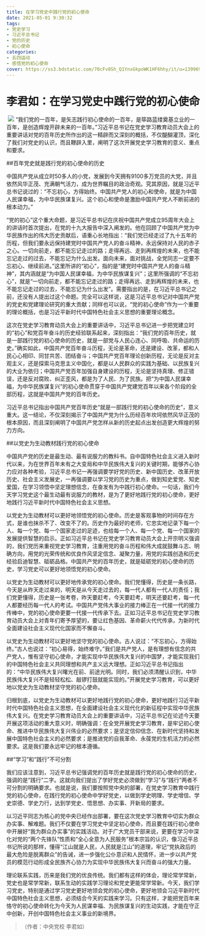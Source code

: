 ```yaml
---
title: 在学习党史中践行党的初心使命
date: 2021-05-01 9:30:32
tags:
- 党史学习
- 习近平总书记
- 党的历史
- 初心使命
categories:
- 五四运动
- 感悟党的初心使命
cover: https://ss3.bdstatic.com/70cFv8Sh_Q1YnxGkpoWK1HF6hhy/it/u=1399691903,1356152290&fm=11&gp=0.jpg
---
```


# 李君如：在学习党史中践行党的初心使命

​		![](在学习党史中践行党的初心使命.jpg)
		“我们党的一百年，是矢志践行初心使命的一百年，是筚路蓝缕奠基立业的一百年，是创造辉煌开辟未来的一百年。”习近平总书记在党史学习教育动员大会上的重要讲话对党的百年历史所作出的这一精辟而又深刻的概括，不仅醍醐灌顶，深化了我们对党史的认识，而且鞭辟入里，阐明了这次开展党史学习教育的意义、重点和要求。

##百年党史就是践行党的初心使命的历史

中国共产党从成立时50多人的小党，发展到今天拥有9100多万党员的大党，并且依然风华正茂、充满朝气活力，成为世界瞩目的政治奇观。究其原因，就是习近平总书记说过的：“不忘初心，方得始终。中国共产党人的初心和使命，就是为中国人民谋幸福，为中华民族谋复兴。这个初心和使命是激励中国共产党人不断前进的根本动力。”

“党的初心”这个重大命题，是习近平总书记在庆祝中国共产党成立95周年大会上的讲话时首次提出，在党的十九大报告中深入阐发的。他在回顾了中国共产党为中华民族作出的伟大历史贡献后，语重心长地指出：“我们党已经走过了九十五年的历程，但我们要永远保持建党时中国共产党人的奋斗精神，永远保持对人民的赤子之心。一切向前走，都不能忘记走过的路；走得再远、走到再辉煌的未来，也不能忘记走过的过去，不能忘记为什么出发。面向未来，面对挑战，全党同志一定要不忘初心、继续前进。”这里所讲的“初心”，指的是“建党时中国共产党人的奋斗精神”，其内涵就是“为中国人民谋幸福，为中华民族谋复兴”；这里所强调的“不忘初心”，就是“一切向前走，都不能忘记走过的路；走得再远、走到再辉煌的未来，也不能忘记走过的过去，不能忘记为什么出发”。需要指出的是，在习近平总书记之前，还没有人提出过这个命题。完全可以这样说，这是习近平总书记对中国共产党的党史和党建理论研究的重大贡献；同样也可以说，“党的初心使命”作为一个重要的理论概括，也是习近平新时代中国特色社会主义思想的重要理论概念。

这次在党史学习教育动员大会上的重要讲话中，习近平总书记进一步把党建立时的“初心”和党百年奋斗的历史经验联系起来，深刻指出：“我们党的百年历史，就是一部践行党的初心使命的历史，就是一部党与人民心连心、同呼吸、共命运的历史。”确实如此，中国共产党百年奋斗历程，无论是革命，还是建设、改革，都和人民心心相印、同甘共苦、团结奋斗；中国共产党百年理论创新历程，无论是反对主观主义，还是探索马克思主义中国化，都是以人民群众的实践为基础、以民族复兴的大业为依归；中国共产党百年加强自身建设的历程，无论是坚持真理、修正错误，还是反对腐败、纠正歪风，都是为了人民、为了民族。把“为中国人民谋幸福，为中华民族谋复兴”的初心使命贯穿于中国共产党建党百年以来各个阶段的全部历程，这就是中国共产党的百年历史。

习近平总书记指出中国共产党百年历史“就是一部践行党的初心使命的历史”，意义重大。这一结论，不仅深刻揭示了中国共产党为什么历经百年坎坷依然风华正茂的根本原因，而且深刻阐明了中国共产党怎样从新的历史起点出发创造更大辉煌的努力方向。

##以党史为生动教材践行党的初心使命

中国共产党的历史是最生动、最有说服力的教科书。自中国特色社会主义进入新时代以来，为在世界百年未有之大变局和中华民族伟大复兴的关键时期，能够齐心协力应对各种考验，习近平总书记一再强调要学好党的历史、新中国历史、改革开放历史、社会主义发展史，一再强调要以学习党的历史为重点，做到知史爱党、知史爱国，在学习领悟中坚定理想信念，在奋发有为中践行初心使命。一句话，我们今天学习党史这个最生动最有说服力的教材，是为了更好地践行党的初心使命，更好地践行习近平新时代中国特色社会主义思想。

以党史为生动教材可以更好地领悟党的初心使命。历史是客观事物的时间存在方式，是谁也抹杀不了、改变不了的。历史作为最好的老师，它忠实地记录下每一个人、每一个党、每一个国家走过的足迹，也给每一个人、每一个党、每一个国家的发展提供智慧的启示。正如习近平总书记在党史学习教育动员大会上开宗明义强调的，我们党历来重视党史学习教育，注重用党的奋斗历程和伟大成就鼓舞斗志、明确方向，用党的光荣传统和优良作风坚定信念、凝聚力量，用党的实践创造和历史经验启迪智慧、砥砺品格。中国共产党的百年历史，就是砥砺党的初心使命的历史，学习党史可以更好地领悟党的初心使命。

以党史为生动教材可以更好地传承党的初心使命。我们党懂得，历史是一条长路，今天是从昨天走过来的，明天是从今天走过去的，每一代人都有一代人的责任；我们党更懂得，历史是一张考卷，昨天要赶考，今天要赶考，明天还要赶考，每一代人都要经历每一代人的考试。中国共产党伟大事业的接力棒正在一代接一代的接力传棒中，党的初心使命更要一代接一代传承下去。正如习近平总书记在党史学习教育动员大会上对青年们寄予厚望的，要让红色基因、革命薪火代代传承，为新时代全面建设社会主义现代化国家而不懈奋斗。

以党史为生动教材可以更好地坚守党的初心使命。古人说过：“不忘初心，方得始终。”古人也说过：“初心易得，始终难守。”我们是共产党人，是有理想有信念的共产党人，惟有坚守初心使命，才能实现中华民族伟大复兴的中国梦，才能实现我们的中国特色社会主义共同理想和共产主义远大理想。正如习近平总书记指出的：“中华民族伟大复兴曙光在前、前途光明。同时，我们必须清醒认识到，中华民族伟大复兴不是轻轻松松、敲锣打鼓就能实现的。”开展党史学习教育，可以更好地以党史为生动教材坚守党的初心使命。

归根到底，以党史为生动教材可以更好地践行党的初心使命，更好地践行习近平新时代中国特色社会主义思想，在全面建设社会主义现代化的新征程中实现中华民族伟大复兴。在党史学习教育动员大会上的重要讲话中，习近平总书记在论述今天要开展这项活动的重大意义时，明确强调：在全党开展党史学习教育，是牢记初心使命、推进中华民族伟大复兴伟业的必然要求；是坚定信仰信念、在新时代坚持和发展中国特色社会主义的必然要求；是推进党的自我革命、永葆党的生机活力的必然要求。这是我们要永远牢记的根本遵循。

##“学习”和“践行”不可分割

我们应该注意到，习近平总书记强调党的百年历史就是践行党的初心使命的历史，强调的是“践行”二字。这就向我们提出了学好党史必须做到“学习”与“践行”两者不可分割的明确要求。也就是说，我们要按照党中央的部署，在党史学习教育中践行党的初心使命，在践行党的初心使命中学好党史，以做到学史明理、学史增信、学史崇德、学史力行，达到学党史、悟思想、办实事、开新局的要求。

以习近平同志为核心的党中央已经作出部署，要在这次党史学习教育中切实为群众办实事、解难题。我们不仅要在学习党史中坚定初心使命，而且要在践行初心使命中开展好“我为群众办实事”的实践活动。对于广大党员干部来说，更要在学习中深化对党的“两个先锋队”性质和“全心全意为人民服务”根本宗旨的认识，像习近平总书记所说的那样，懂得“江山就是人民，人民就是江山”的道理，牢记“党执政后的最大危险是脱离群众”的告诫，进一步强化公仆意识和人民情怀，进一步以共产党员的模范行动形成全民族齐心协力为实现中华民族伟大复兴而奋斗的强大力量。

理论联系实践，历来是我们党的优良传统。我们都有这样的体会，理论常学常新，党史也是常学常新，联系生动的实践学习理论和党史更能常学常新。今天，我们学习党史，特别是通过学习党史更好地领会党的初心使命，更好地领会习近平新时代中国特色社会主义思想，必须结合今天的实践来学习。只有这样，才能把党百年来恪守的初心使命转化为今天为人民谋幸福、为民族谋复兴的生动实践，才能在守正中创新，开创中国特色社会主义事业的新境界。

> （作者：中央党校 李君如）